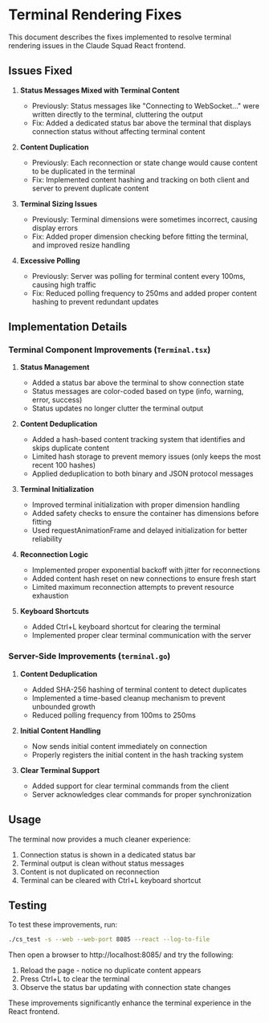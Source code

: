 # Terminal Rendering Fixes

This document describes the fixes implemented to resolve terminal rendering issues in the Claude Squad React frontend.

## Issues Fixed

1. **Status Messages Mixed with Terminal Content**
   - Previously: Status messages like "Connecting to WebSocket..." were written directly to the terminal, cluttering the output
   - Fix: Added a dedicated status bar above the terminal that displays connection status without affecting terminal content

2. **Content Duplication**
   - Previously: Each reconnection or state change would cause content to be duplicated in the terminal
   - Fix: Implemented content hashing and tracking on both client and server to prevent duplicate content

3. **Terminal Sizing Issues**
   - Previously: Terminal dimensions were sometimes incorrect, causing display errors
   - Fix: Added proper dimension checking before fitting the terminal, and improved resize handling

4. **Excessive Polling**
   - Previously: Server was polling for terminal content every 100ms, causing high traffic
   - Fix: Reduced polling frequency to 250ms and added proper content hashing to prevent redundant updates

## Implementation Details

### Terminal Component Improvements (`Terminal.tsx`)

1. **Status Management**
   - Added a status bar above the terminal to show connection state
   - Status messages are color-coded based on type (info, warning, error, success)
   - Status updates no longer clutter the terminal output

2. **Content Deduplication**
   - Added a hash-based content tracking system that identifies and skips duplicate content
   - Limited hash storage to prevent memory issues (only keeps the most recent 100 hashes)
   - Applied deduplication to both binary and JSON protocol messages

3. **Terminal Initialization**
   - Improved terminal initialization with proper dimension handling
   - Added safety checks to ensure the container has dimensions before fitting
   - Used requestAnimationFrame and delayed initialization for better reliability

4. **Reconnection Logic**
   - Implemented proper exponential backoff with jitter for reconnections
   - Added content hash reset on new connections to ensure fresh start
   - Limited maximum reconnection attempts to prevent resource exhaustion

5. **Keyboard Shortcuts**
   - Added Ctrl+L keyboard shortcut for clearing the terminal
   - Implemented proper clear terminal communication with the server

### Server-Side Improvements (`terminal.go`)

1. **Content Deduplication**
   - Added SHA-256 hashing of terminal content to detect duplicates
   - Implemented a time-based cleanup mechanism to prevent unbounded growth
   - Reduced polling frequency from 100ms to 250ms

2. **Initial Content Handling**
   - Now sends initial content immediately on connection
   - Properly registers the initial content in the hash tracking system

3. **Clear Terminal Support**
   - Added support for clear terminal commands from the client
   - Server acknowledges clear commands for proper synchronization

## Usage

The terminal now provides a much cleaner experience:

1. Connection status is shown in a dedicated status bar
2. Terminal output is clean without status messages
3. Content is not duplicated on reconnection
4. Terminal can be cleared with Ctrl+L keyboard shortcut

## Testing

To test these improvements, run:

```bash
./cs_test -s --web --web-port 8085 --react --log-to-file
```

Then open a browser to http://localhost:8085/ and try the following:

1. Reload the page - notice no duplicate content appears
2. Press Ctrl+L to clear the terminal
3. Observe the status bar updating with connection state changes

These improvements significantly enhance the terminal experience in the React frontend.
